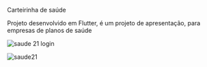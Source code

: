 Carteirinha de saúde 

Projeto desenvolvido em Flutter,
é um projeto de apresentação, para empresas de planos de saúde

![saude 21 login](https://github.com/rafaeltutu/Carteirinha-de-saude/assets/62215859/c11cc53d-cb23-4488-9350-2589fb3babd3)

![saude21](https://github.com/rafaeltutu/Carteirinha-de-saude/assets/62215859/afe4ecda-87df-4c95-b753-9ed79e015dfa)
